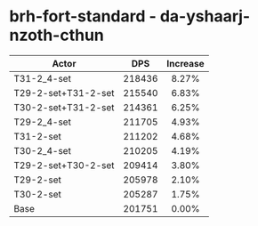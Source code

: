 # brh-fort-standard - da-yshaarj-nzoth-cthun
| Actor | DPS | Increase |
|---|:---:|:---:|
|T31-2_4-set|218436|8.27%|
|T29-2-set+T31-2-set|215540|6.83%|
|T30-2-set+T31-2-set|214361|6.25%|
|T29-2_4-set|211705|4.93%|
|T31-2-set|211202|4.68%|
|T30-2_4-set|210205|4.19%|
|T29-2-set+T30-2-set|209414|3.80%|
|T29-2-set|205978|2.10%|
|T30-2-set|205287|1.75%|
|Base|201751|0.00%|
